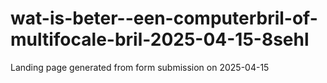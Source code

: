# wat-is-beter--een-computerbril-of-multifocale-bril-2025-04-15-8sehl
Landing page generated from form submission on 2025-04-15
